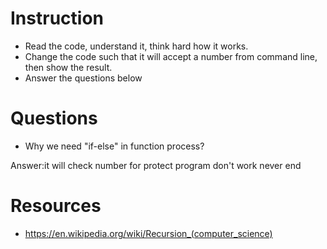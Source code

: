 ﻿# Instruction
* Read the code, understand it, think hard how it works.
* Change the code such that it will accept a number from command line, then show the result.
* Answer the questions below

# Questions
* Why we need "if-else" in function process?

Answer:it will check number for protect program don't work never end 


# Resources
* https://en.wikipedia.org/wiki/Recursion_(computer_science)